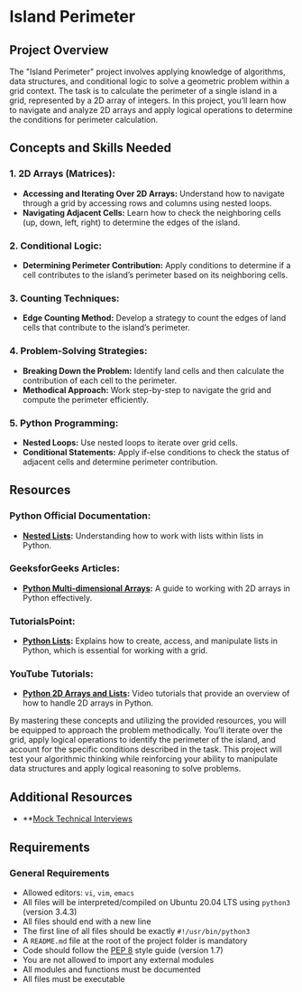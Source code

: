 # Island Perimeter

## Project Overview
The "Island Perimeter" project involves applying knowledge of algorithms, data structures, and conditional logic to solve a geometric problem within a grid context. The task is to calculate the perimeter of a single island in a grid, represented by a 2D array of integers. In this project, you’ll learn how to navigate and analyze 2D arrays and apply logical operations to determine the conditions for perimeter calculation.

## Concepts and Skills Needed

### 1. 2D Arrays (Matrices):
- **Accessing and Iterating Over 2D Arrays:** Understand how to navigate through a grid by accessing rows and columns using nested loops.
- **Navigating Adjacent Cells:** Learn how to check the neighboring cells (up, down, left, right) to determine the edges of the island.

### 2. Conditional Logic:
- **Determining Perimeter Contribution:** Apply conditions to determine if a cell contributes to the island’s perimeter based on its neighboring cells.

### 3. Counting Techniques:
- **Edge Counting Method:** Develop a strategy to count the edges of land cells that contribute to the island’s perimeter.

### 4. Problem-Solving Strategies:
- **Breaking Down the Problem:** Identify land cells and then calculate the contribution of each cell to the perimeter.
- **Methodical Approach:** Work step-by-step to navigate the grid and compute the perimeter efficiently.

### 5. Python Programming:
- **Nested Loops:** Use nested loops to iterate over grid cells.
- **Conditional Statements:** Apply if-else conditions to check the status of adjacent cells and determine perimeter contribution.

## Resources

### Python Official Documentation:
- **[Nested Lists](https://docs.python.org/3/tutorial/datastructures.html#nested-list-comprehensions):** Understanding how to work with lists within lists in Python.

### GeeksforGeeks Articles:
- **[Python Multi-dimensional Arrays](https://www.geeksforgeeks.org/python-using-2d-arrays-lists-the-right-way/):** A guide to working with 2D arrays in Python effectively.

### TutorialsPoint:
- **[Python Lists](https://www.geeksforgeeks.org/python-using-2d-arrays-lists-the-right-way/):** Explains how to create, access, and manipulate lists in Python, which is essential for working with a grid.

### YouTube Tutorials:
- **[Python 2D Arrays and Lists](https://www.youtube.com/watch?v=aNzepGawwCI):** Video tutorials that provide an overview of how to handle 2D arrays in Python.

By mastering these concepts and utilizing the provided resources, you will be equipped to approach the problem methodically. You’ll iterate over the grid, apply logical operations to identify the perimeter of the island, and account for the specific conditions described in the task. This project will test your algorithmic thinking while reinforcing your ability to manipulate data structures and apply logical reasoning to solve problems.

## Additional Resources
- **[Mock Technical Interviews](https://www.youtube.com/watch?feature=shared&v=fFgEM6CMQc4)

## Requirements

### General Requirements
- Allowed editors: `vi`, `vim`, `emacs`
- All files will be interpreted/compiled on Ubuntu 20.04 LTS using `python3` (version 3.4.3)
- All files should end with a new line
- The first line of all files should be exactly `#!/usr/bin/python3`
- A `README.md` file at the root of the project folder is mandatory
- Code should follow the [PEP 8](https://pep8.org/) style guide (version 1.7)
- You are not allowed to import any external modules
- All modules and functions must be documented
- All files must be executable

